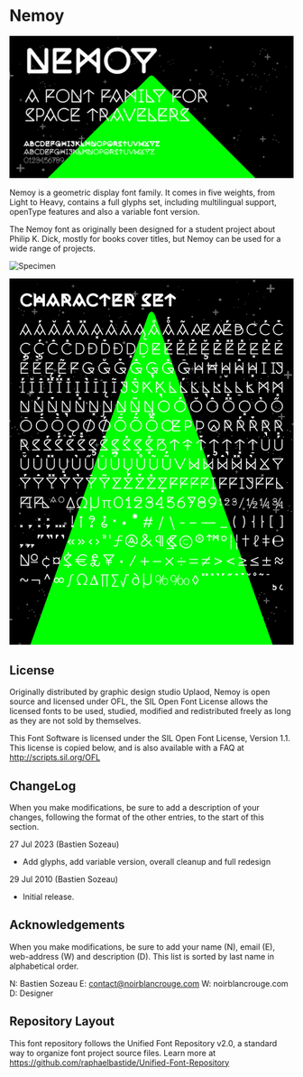 # Nemoy

![Cover](https://raw.githubusercontent.com/noirblancrouge/Nemoy/master/documentation/images/nemoy.jpg)

Nemoy is a geometric display font family. It comes in five weights, from Light to Heavy, contains a full glyphs set, including multilingual support, openType features and also a variable font version.

The Nemoy font as originally been designed for a student project about Philip K. Dick, mostly for books cover titles, but Nemoy can be used for a wide range of projects.

![Specimen](https://raw.githubusercontent.com/noirblancrouge/Nemoy/master/documentation/images/nemoy-variable.gif)

![Specimen](https://raw.githubusercontent.com/noirblancrouge/Nemoy/master/documentation/images/nemoy-charset.jpg)

## License

Originally distributed by graphic design studio Uplaod, Nemoy is open source and licensed under OFL, the SIL Open Font License allows the licensed fonts to be used, studied, modified and redistributed freely as long as they are not sold by themselves.

This Font Software is licensed under the SIL Open Font License, Version 1.1. 
This license is copied below, and is also available with a FAQ at http://scripts.sil.org/OFL

## ChangeLog

When you make modifications, be sure to add a description of your changes,
following the format of the other entries, to the start of this section.

27 Jul 2023 (Bastien Sozeau)
- Add glyphs, add variable version, overall cleanup and full redesign

29 Jul 2010 (Bastien Sozeau)
- Initial release.



Acknowledgements
-------------------------

When you make modifications, be sure to add your name (N), email (E),
web-address (W) and description (D). This list is sorted by last name in
alphabetical order.

  N: Bastien Sozeau
  E: contact@noirblancrouge.com
  W: noirblancrouge.com
  D: Designer

## Repository Layout

This font repository follows the Unified Font Repository v2.0, 
a standard way to organize font project source files. Learn more at 
https://github.com/raphaelbastide/Unified-Font-Repository

